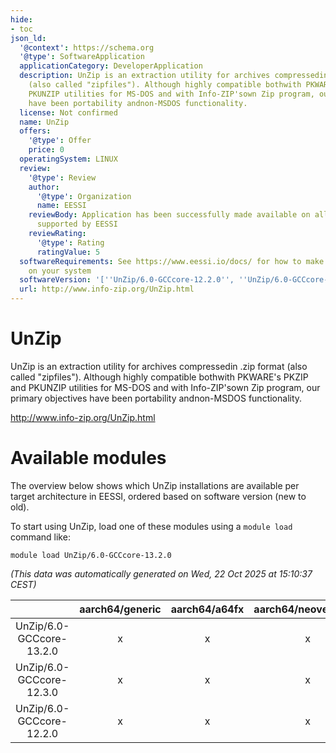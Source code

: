 ```yaml
---
hide:
- toc
json_ld:
  '@context': https://schema.org
  '@type': SoftwareApplication
  applicationCategory: DeveloperApplication
  description: UnZip is an extraction utility for archives compressedin .zip format
    (also called "zipfiles"). Although highly compatible bothwith PKWARE's PKZIP and
    PKUNZIP utilities for MS-DOS and with Info-ZIP'sown Zip program, our primary objectives
    have been portability andnon-MSDOS functionality.
  license: Not confirmed
  name: UnZip
  offers:
    '@type': Offer
    price: 0
  operatingSystem: LINUX
  review:
    '@type': Review
    author:
      '@type': Organization
      name: EESSI
    reviewBody: Application has been successfully made available on all architectures
      supported by EESSI
    reviewRating:
      '@type': Rating
      ratingValue: 5
  softwareRequirements: See https://www.eessi.io/docs/ for how to make EESSI available
    on your system
  softwareVersion: '[''UnZip/6.0-GCCcore-12.2.0'', ''UnZip/6.0-GCCcore-12.3.0'', ''UnZip/6.0-GCCcore-13.2.0'']'
  url: http://www.info-zip.org/UnZip.html
---
```


UnZip
=====


UnZip is an extraction utility for archives compressedin .zip format (also called "zipfiles"). Although highly compatible bothwith PKWARE's PKZIP and PKUNZIP utilities for MS-DOS and with Info-ZIP'sown Zip program, our primary objectives have been portability andnon-MSDOS functionality.

http://www.info-zip.org/UnZip.html
# Available modules


The overview below shows which UnZip installations are available per target architecture in EESSI, ordered based on software version (new to old).

To start using UnZip, load one of these modules using a `module load` command like:

```shell
module load UnZip/6.0-GCCcore-13.2.0
```

*(This data was automatically generated on Wed, 22 Oct 2025 at 15:10:37 CEST)*

| |aarch64/generic|aarch64/a64fx|aarch64/neoverse_n1|aarch64/neoverse_v1|aarch64/nvidia/grace|x86_64/generic|x86_64/amd/zen2|x86_64/amd/zen3|x86_64/amd/zen4|x86_64/intel/cascadelake|x86_64/intel/haswell|x86_64/intel/icelake|x86_64/intel/sapphirerapids|x86_64/intel/skylake_avx512|
| :---: | :---: | :---: | :---: | :---: | :---: | :---: | :---: | :---: | :---: | :---: | :---: | :---: | :---: | :---: |
|UnZip/6.0-GCCcore-13.2.0|x|x|x|x|x|x|x|x|x|x|x|x|x|x|
|UnZip/6.0-GCCcore-12.3.0|x|x|x|x|x|x|x|x|x|x|x|x|x|x|
|UnZip/6.0-GCCcore-12.2.0|x|x|x|x|x|x|x|x|x|x|x|x|x|x|
